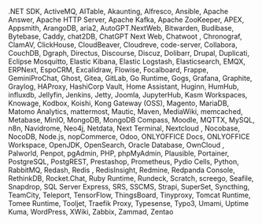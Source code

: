 .NET SDK, ActiveMQ, AITable, Akaunting, Alfresco, Ansible, Apache Answer, Apache HTTP Server, Apache Kafka, Apache ZooKeeper, APEX, Appsmith, ArangoDB, aria2, AutoGPT.NextWeb, Bitwarden, Budibase, Bytebase, Caddy, chat2DB, ChatGPT Next Web, Chatwoot , Chronograf, ClamAV, ClickHouse, CloudBeaver, Cloudreve, code-server, Collabora, CouchDB, Dgraph, Directus, Discourse, Discuz, Dolibarr, Drupal, Duplicati, Eclipse Mosquitto, Elastic Kibana, Elastic Logstash, Elasticsearch, EMQX, ERPNext, EspoCRM, Excalidraw, Flowise, Focalboard, Frappe, GeminiProChat, Ghost, Gitea, GitLab, Go Runtime, Gogs, Grafana, Graphite, Graylog, HAProxy, HashiCorp Vault, Home Assistant, Huginn, HumHub, influxdb, Jellyfin, Jenkins, Jetty, Joomla, JupyterHub, Kasm Workspaces, Knowage, Kodbox, Koishi, Kong Gateway (OSS), Magento, MariaDB, Matomo Analytics, mattermost, Mautic, Maven, MediaWiki, memcached, Metabase, MinIO, MongoDB, MongoDB Compass, Moodle, MQTTX, MySQL, n8n, Navidrome, Neo4j, Netdata, Next Terminal, Nextcloud , Nocobase, NocoDB, Node.js, nopCommerce, Odoo, ONLYOFFICE Docs, ONLYOFFICE Workspace, OpenJDK, OpenSearch, Oracle Database, OwnCloud , Palworld, Penpot, pgAdmin, PHP, phpMyAdmin, Plausible, Portainer, PostgreSQL, PostgREST, Prestashop, Prometheus, Pydio Cells, Python, RabbitMQ, Redash, Redis , RedisInsight, Redmine, Redpanda Console, RethinkDB, Rocket.Chat, Ruby Runtime, Rundeck, Scratch, screego, Seafile, Snapdrop, SQL Server Express, SRS, SSCMS, Strapi, SuperSet, Syncthing, TeamCity, Teleport, TensorFlow, ThingsBoard, Tinyproxy, Tomcat Runtime, Tomee Runtime, Tooljet, Traefik Proxy, Typesense, Typo3, Umami, Uptime Kuma, WordPress, XWiki, Zabbix, Zammad, Zentao
